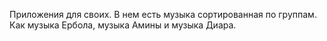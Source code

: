Приложения для своих. В нем есть музыка сортированная по группам. Как музыка Ербола, музыка Амины и музыка Диара.
